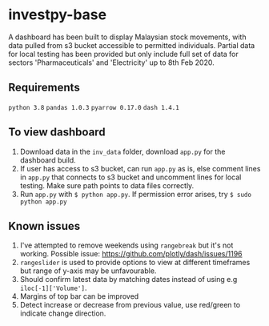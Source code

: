 # investpy-base
A dashboard has been built to display Malaysian stock movements, with data pulled from s3 bucket accessible to permitted individuals. Partial data for local testing has been provided but only include full set of data for sectors 'Pharmaceuticals' and 'Electricity' up to 8th Feb 2020.

## Requirements
`python 3.8`
`pandas 1.0.3`
`pyarrow 0.17.0`
`dash 1.4.1`

##  To view dashboard
1. Download data in the `inv_data` folder, download `app.py` for the dashboard build.
2. If user has access to s3 bucket, can run `app.py` as is, else comment lines in `app.py` that connects to s3 bucket and uncomment lines for local testing. Make sure path points to data files correctly.
3. Run `app.py` with `$ python app.py`. If permission error arises, try `$ sudo python app.py`


## Known issues
1. I've attempted to remove weekends using `rangebreak` but it's not working. Possible issue: https://github.com/plotly/dash/issues/1196
2. `rangeslider` is used to provide options to view at different timeframes but range of y-axis may be unfavourable.
3. Should confirm latest data by matching dates instead of using e.g `iloc[-1]['Volume']`.
4. Margins of top bar can be improved
5. Detect increase or decrease from previous value, use red/green to indicate change direction.